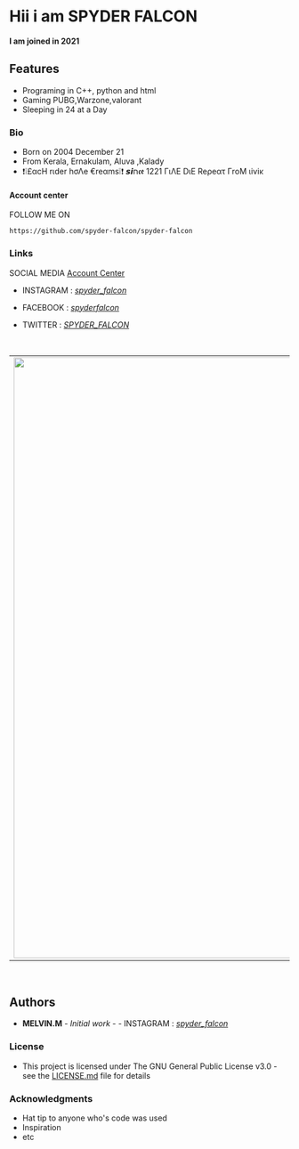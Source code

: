 # Hii i am SPYDER FALCON
**I am joined in 2021**

## Features
* Programing in C++, python and html
* Gaming PUBG,Warzone,valorant
* Sleeping in 24 at a Day

### Bio

- Born on 2004 December 21
- From Kerala, Ernakulam, Aluva ,Kalady
- ❗❕£αcH rιder hσΛe €reαms❕❗
𝙨𝙞ח𝖈𝖊 1221
ΓιΛΕ DιE Reρeατ
ΓrοΜ ιiνiκ

#### Account center
FOLLOW ME ON
```
https://github.com/spyder-falcon/spyder-falcon
```

### Links
SOCIAL MEDIA [Account Center](https://beacons.ai/spyderfalcon/)

- INSTAGRAM : [*spyder_falcon*](https://instagram.com/spyder_falcon/)

- FACEBOOK : [*spyderfalcon*](https://facebook.com/spyderfalcon)

- TWITTER : [*SPYDER_FALCON*](https://twitter.com/SPYDER_FALCON)






<div align="center">
  <table align="center" border="0" >
  <tr>
    <td> <img width="1080"
src="https://lh3.googleusercontent.com/a-/AOh14GgGx98S4KBoPV4vfSPSf-GlPO9_o50lczgQ2tbYRQ=s192-c-mo"/></td>
  </tr>
</table>
  </div>
</br>


## Authors

* **MELVIN.M** - *Initial work* - - INSTAGRAM : [*spyder_falcon*](https://instagram.com/spyder_falcon/)


### License

* This project is licensed under The GNU General Public License v3.0 - see the [LICENSE.md](/LICENSE) file for details

### Acknowledgments

* Hat tip to anyone who's code was used
* Inspiration
* etc
